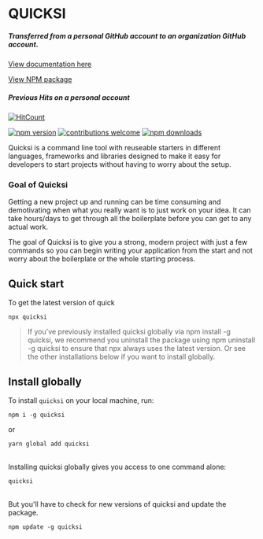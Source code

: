 # QUICKSI

##### Transferred from a personal GitHub account to an organization GitHub account.

[View documentation here](https://quicksi-bot.now.sh/)

[View NPM package](https://www.npmjs.com/package/quicksi)

##### Previous Hits on a personal account
[![HitCount](http://hits.dwyl.com/AnayoOleru/quicksi.svg)](http://hits.dwyl.com/AnayoOleru/quicksi)


[![npm version](https://img.shields.io/npm/v/quicksi.svg?style=flat-square)](https://www.npmjs.org/package/quicksi)
[![contributions welcome](https://img.shields.io/badge/contributions-welcome-brightgreen.svg?style=flat)](https://github.com/AnayoOleru/quicksi/issues)
[![npm downloads](https://img.shields.io/npm/dm/quicksi.svg?style=flat-square)](http://npm-stat.com/charts.html?package=quicksi)


Quicksi is a command line tool with reuseable starters in different languages, frameworks and libraries designed to make it easy for developers to start projects without having to worry about the setup.

### Goal of Quicksi

Getting a new project up and running can be time consuming and demotivating when what you really want is to just work on your idea. It can take hours/days to get through all the boilerplate before you can get to any actual work.

The goal of Quicksi is to give you a strong, modern project with just a few commands so you can begin writing your application from the start and not worry about the boilerplate or the whole starting process.

## Quick start
To get the latest version of quick


```
npx quicksi
```


> If you've previously installed quicksi globally via npm install -g quicksi, we recommend you uninstall the package using npm uninstall -g quicksi to ensure that npx always uses the latest version. Or see the other installations below if you want to install globally.


## Install globally
To install `quicksi` on your local machine, run:

```
npm i -g quicksi
```
or

```
yarn global add quicksi
```

<br/>
Installing quicksi globally gives you access to one command alone:

```
quicksi
```

<br/>
But you'll have to check for new versions of quicksi and update the package.

```
npm update -g quicksi
```
